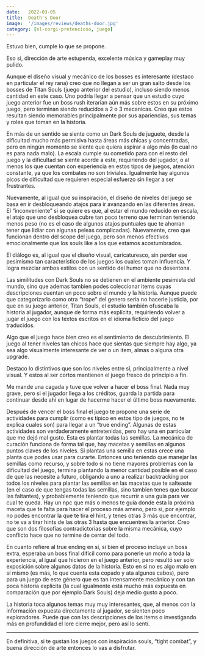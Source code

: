 ```yaml
---
date:   2022-03-05
title:  Death's Door
image:  '/images/reviews/deaths-door.jpg'
category: [el-corgi-pretencioso, juego]
---
```

Estuvo bien, cumple lo que se propone.

Eso si, dirección de arte estupenda, excelente música y gameplay muy pulido.

Aunque el diseño visual y mecánico de los bosses es interesante (destaco en particular el rey rana) creo que no llegan a ser un gran salto desde los bosses de Titan Souls (juego anterior del estudio), incluso siendo menos cantidad en este caso. Uno podría llegar a pensar que un estudio cuyo juego anterior fue un boss rush iterarian aún más sobre estos en su próximo juego, pero terminan siendo reducidos a 2 o 3 mecanicas. Creo que estos resultan siendo memorables principalmente por sus apariencias, sus temas y roles que toman en la historia.

En más de un sentido se siente como un Dark Souls de juguete, desde la dificultad mucho más permisiva hasta áreas más chicas y concentradas, pero en ningún momento se siente que quiera aspirar a algo más (lo cual no es para nada malo). La escala cumple su cometido para con el resto del juego y la dificultad se siente acorde a este, requiriendo del jugador, o al menos los que cuentan con experiencia en estos tipos de juegos, atención constante, ya que los combates no son triviales. Igualmente hay algunos picos de dificultad que requieren especial esfuerzo sin llegar a ser frustrantes.

Nuevamente, al igual que su inspiración, el diseño de niveles del juego se basa en ir desbloqueando atajos para ir avanzando en las diferentes áreas. El “inconveniente” si se quiere es que, al estar el mundo reducido en escala, el atajo que uno desbloquea cubre tan poco terreno que terminan teniendo menos peso (no es el caso de algunos atajos puntuales que te ahorran tener que lidiar con algunas peleas complicadas). Nuevamente, creo que funcionan dentro del scope del juego, pero son menos efectivos emocionalmente que los souls like a los que estamos acostumbrados.

El diálogo es, al igual que el diseño visual, caricaturesco, sin perder ese pesimismo tan característico de los juegos los cuales toman influencia. Y logra mezclar ambos estilos con un sentido del humor que no desentona.

Las similitudes con Dark Souls no se detienen en el ambiente pesimista del mundo, sino que ademas tambien podes coleccionar items cuyas descripciones cuentan un poco sobre el mundo y la historia. Aunque puede que categorizarlo como otra “trope” del genero seria no hacerle justicia, por que en su juego anterior, Titan Souls, el estudio también ofuscaba la historia al jugador, aunque de forma más explícita, requiriendo volver a jugar el juego con los textos escritos en el idioma ficticio del juego traducidos.

Algo que el juego hace bien creo es el sentimiento de descubrimiento. El juego al tener niveles tan chicos hace que sientas que siempre hay algo, ya sea algo visualmente interesante de ver o un item, almas o alguna otra upgrade.

Destaco lo distintivos que son los niveles entre sí, principalmente a nivel visual. Y estos al ser cortos mantienen el juego fresco de principio a fin.

Me mande una cagada y tuve que volver a hacer el boss final. Nada muy grave, pero si el jugador llega a los créditos, guarda la partida para continuar desde ahí en lugar de hacerme hacer el último boss nuevamente.

Después de vencer el boss final el juego te propone una serie de actividades para cumplir (como es típico en estos tipo de juegos, no te explica cuales son) para llegar a un “true ending”. Algunas de estas actividades son verdaderamente entretenidas, pero hay una en particular que me dejó mal gusto. Esta es plantar todas las semillas. La mecánica de curación funciona de forma tal que, hay macetas y semillas en algunos puntos claves de los niveles. Si plantas una semilla en estas crece una planta que podes usar para curarte. Entonces uno teniendo que manejar las semillas como recurso, y sobre todo si no tiene mayores problemas con la dificultad del juego, termina plantando la menor cantidad posible en el caso de que las necesite a futuro, obligando a uno a realizar backtracking por todos los niveles para plantar las semillas en las macetas que te salteaste (en el caso de que tengas todas las semillas, sino tambien tenes que buscar las faltantes), y probablemente teniendo que recurrir a una guia para ver cual te queda. Hay un npc que más o menos te guia donde esta la próxima maceta que te falta para hacer el proceso más ameno, pero si, por ejemplo no podes encontrar la que te tira el hint, y tenes otras 3 más que encontrar, no te va a tirar hints de las otras 3 hasta que encuentres la anterior. Creo que son dos filosofías contradictorias sobre la misma mecánica, cuyo conflicto hace que no termine de cerrar del todo.

En cuanto refiere al true ending en sí, si bien el proceso incluye un boss extra, esperaba un boss final difícil como para ponerle un moño a toda la experiencia, al igual que hicieron en el juego anterior, pero resultó ser solo exposición sobre algunos datos de la historia. Esto en si no es algo malo en sí mismo (es más, lo que cuenta esta copado y ata algunos cabos), pero para un juego de este género que es tan intensamente mecánico y con tan poca historia explícita (la cual igualmente está mucho más expuesta en comparación que por ejemplo Dark Souls) deja medio gusto a poco.

La historia toca algunos temas muy muy interesantes, que, al menos con la información expuesta directamente al jugador, se sienten poco exploradores. Puede que con las descripciones de los items o investigando más en profundidad el lore cierre mejor, pero así lo sentí.

<hr>

En definitiva, si te gustan los juegos con inspiración souls, “tight combat”, y buena dirección de arte entonces lo vas a disfrutar.
